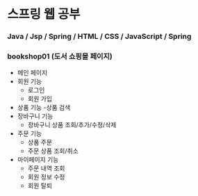 # 스프링 웹 공부
### Java / Jsp / Spring / HTML / CSS / JavaScript / Spring
### bookshop01 (도서 쇼핑몰 페이지)
- 메인 페이지
- 회원 기능
  - 로그인
  - 회원 가입
- 상품 기능
  -상품 검색
- 장바구니 기능
  - 장바구니 상품 조회/추가/수정/삭제
- 주문 기능
  - 상품 주문
  - 주문 상품 조회/취소
- 마이페이지 기능
  - 주문 내역 조회
  - 회원 정보 수정
  - 회원 탈퇴
 
